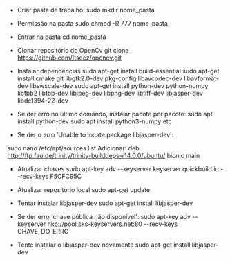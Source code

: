 * Criar pasta de trabalho:
sudo mkdir nome_pasta

* Permissão na pasta
sudo chmod -R 777 nome_pasta

* Entrar na pasta
cd nome_pasta

* Clonar repositório do OpenCv
git clone https://github.com/Itseez/opencv.git

* Instalar dependências
sudo apt-get install build-essential
sudo apt-get install cmake git libgtk2.0-dev pkg-config libavcodec-dev libavformat-dev libswscale-dev
sudo apt-get install python-dev python-numpy libtbb2 libtbb-dev libjpeg-dev libpng-dev libtiff-dev libjasper-dev libdc1394-22-dev

* Se der erro no último comando, instalar pacote por pacote:
sudo apt install python-dev
sudo apt install python3-numpy
etc

* Se der o erro 'Unable to locate package libjasper-dev':

sudo nano /etc/apt/sources.list
Adicionar:
deb http://ftp.fau.de/trinity/trinity-builddeps-r14.0.0/ubuntu/ bionic main

* Atualizar chaves
sudo apt-key adv --keyserver keyserver.quickbuild.io --recv-keys F5CFC95C

* Atualizar repositório local
sudo apt-get update

* Tentar instalar libjasper-dev
sudo apt-get install libjasper-dev

* Se der erro 'chave pública não disponível':
sudo apt-key adv --keyserver hkp://pool.sks-keyservers.net:80 --recv-keys CHAVE_DO_ERRO

* Tente instalar o libjasper-dev novamente
sudo apt-get install libjasper-dev